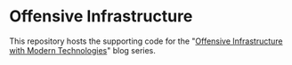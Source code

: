 # Offensive Infrastructure

This repository hosts the supporting code for the "[Offensive Infrastructure with Modern Technologies](https://www.marcolancini.it/offensive-infrastructure/)" blog series.

